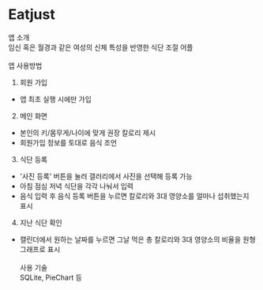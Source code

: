 # Eatjust

앱 소개<br>
임신 혹은 월경과 같은 여성의 신체 특성을 반영한 식단 조절 어플
<br><br>
앱 사용방법<br>
1. 회원 가입
  - 앱 최초 실행 시에만 가입
2. 메인 화면 
  - 본인의 키/몸무게/나이에 맞게 권장 칼로리 제시
  - 회원가입 정보를 토대로 음식 조언
3. 식단 등록
  - '사진 등록' 버튼을 눌러 갤러리에서 사진을 선택해 등록 가능
  - 아침 점심 저녁 식단을 각각 나눠서 입력
  - 음식 입력 후 음식 등록 버튼을 누르면 칼로리와 3대 영양소를 얼마나 섭취했는지 표시
4. 지난 식단 확인
  - 캘린더에서 원하는 날짜를 누르면 그날 먹은 총 칼로리와 3대 영양소의 비율을 원형 그래프로 표시
<br><br>
사용 기술<br>
SQLite, PieChart 등

